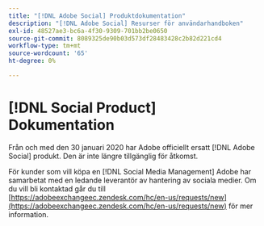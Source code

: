 ```yaml
---
title: "[!DNL Adobe Social] Produktdokumentation"
description: "[!DNL Adobe Social] Resurser för användarhandboken"
exl-id: 48527ae3-bc6a-4f30-9309-701bb2be0650
source-git-commit: 8089325de90b03d573df28483428c2b82d221cd4
workflow-type: tm+mt
source-wordcount: '65'
ht-degree: 0%

---
```


# [!DNL Social Product] Dokumentation

Från och med den 30 januari 2020 har Adobe officiellt ersatt [!DNL Adobe Social] produkt. Den är inte längre tillgänglig för åtkomst.

För kunder som vill köpa en [!DNL Social Media Management] Adobe har samarbetat med en ledande leverantör av hantering av sociala medier. Om du vill bli kontaktad går du till [https://adobeexchangeec.zendesk.com/hc/en-us/requests/new](https://adobeexchangeec.zendesk.com/hc/en-us/requests/new) för mer information.
